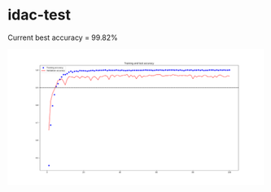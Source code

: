 # idac-test

Current best accuracy = 99.82%

![alt text](https://github.com/avnishks/idac-test/blob/master/accuracy_plot.png)
